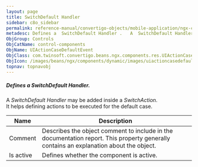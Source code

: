 ```yaml
---
layout: page
title: SwitchDefault Handler
sidebar: c8o_sidebar
permalink: reference-manual/convertigo-objects/mobile-application/ngx-components/control-components/switchdefault-handler/
metadesc: Defines a  SwitchDefault Handler .   A  SwitchDefault Handler  may be added inside a  SwitchAction . It helps defining actions to be executed for the 
ObjGroup: Controls
ObjCatName: control-components
ObjName: UIActionCaseDefaultEvent
ObjClass: com.twinsoft.convertigo.beans.ngx.components.res.UIActionCaseDefaultEvent
ObjIcon: /images/beans/ngx/components/dynamic/images/uiactioncasedefaultevent_32x32.png
topnav: topnavobj
---
```

##### Defines a <i>SwitchDefault Handler</i>. <br/>

 A <i>SwitchDefault Handler</i> may be added inside a <i>SwitchAction</i>.<br/>
It helps defining actions to be executed for the default case.<br/>


Name | Description 
--- | ---
Comment | Describes the object comment to include in the documentation report.  This property generally contains an explanation about the object. 
Is active | Defines whether the component is active. 

